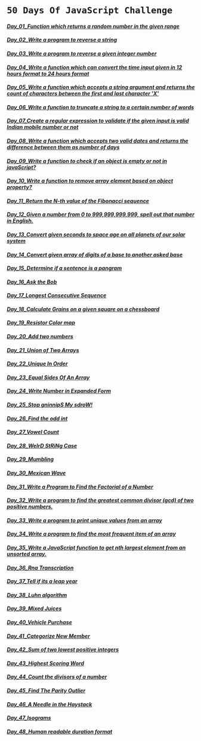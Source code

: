 # `50 Days Of JavaScript Challenge`

#### [**_Day_01_Function which returns a random number in the given range_**](./Day_01_Function%20which%20returns%20a%20random%20number%20in%20the%20given%20range/ "Function which returns a random number in the given range")    <br/>

#### [**_Day_02_Write a program to reverse a string_**](./Day_02_Write%20a%20program%20to%20reverse%20a%20string/ "Write a program to reverse a string")    <br/> 

#### [**_Day_03_Write a program to reverse a given integer number_**](./Day_03_Write%20a%20program%20to%20reverse%20a%20given%20integer%20number/ "Write a program to reverse a given integer number")    <br/>

#### [**_Day_04_Write a function which can convert the time input given in 12 hours format to 24 hours format_**](./Day_04_Write%20a%20function%20which%20can%20convert%20the%20time%20input%20given%20in%2012%20hours%20format%20to%2024%20hours%20format/ "Write a function which can convert the time input given in 12 hours format to 24 hours format")    <br/>

#### [**_Day_05_Write a function which accepts a string argument and returns the count of characters between the first and last character 'X'_**](./Day_05_Write%20a%20function%20which%20accepts%20a%20string%20argument%20and%20returns%20the%20count%20of%20characters%20between%20the%20first%20and%20last%20character%20'X'%20/ "Write a function which accepts a string argument and returns the count of characters between the first and last character 'X'")    <br/>

#### [**_Day_06_Write a function to truncate a string to a certain number of words_**](./Day_06_Write%20a%20function%20to%20truncate%20a%20string%20to%20a%20certain%20number%20of%20words/ "Write a function to truncate a string to a certain number of words")    <br/>

#### [**_Day_07_Create a regular expression to validate if the given input is valid Indian mobile number or not_**](./Day_07_Create%20a%20regular%20expression%20to%20validate%20if%20the%20given%20input%20is%20valid%20Indian%20mobile%20number%20or%20not/ "Create a regular expression to validate if the given input is valid Indian mobile number or not")    <br/>

#### [**_Day_08_Write a function which accepts two valid dates and returns the difference between them as number of days_**](./Day_08_Write%20a%20function%20which%20accepts%20two%20valid%20dates%20and%20returns%20the%20difference%20between%20them%20as%20number%20of%20days/ "Write a function which accepts two valid dates and returns the difference between them as number of days")    <br/>

#### [**_Day_09_Write a function to check if an object is empty or not in javaScript?_**](./Day_09_Write%20a%20function%20to%20check%20if%20an%20object%20is%20empty%20or%20not%20in%20javaScript%3F/ "Write a function to check if an object is empty or not in javaScript?")    <br/>

#### [**_Day_10_Write a function to remove array element based on object property?_**](./Day_10_Write%20a%20function%20to%20remove%20array%20element%20based%20on%20object%20property%3F/ "Write a function to remove array element based on object property?")    <br/>

#### [**_Day_11_Return the N-th value of the Fibonacci sequence_**](./Day_11_Return%20the%20N-th%20value%20of%20the%20Fibonacci%20sequence/ "Return the N-th value of the Fibonacci sequence")    <br/>

#### [**_Day_12_Given a number from 0 to 999,999,999,999, spell out that number in English._**](./Day_12_Given%20a%20number%20from%200%20to%20999%2C999%2C999%2C999%2C%20spell%20out%20that%20number%20in%20English./ "Given a number from 0 to 999,999,999,999, spell out that number in English.")    <br/>

#### [**_Day_13_Convert given seconds to space age on all planets of our solar system_**](./Day_13_Convert%20given%20seconds%20to%20space%20age%20on%20all%20planets%20of%20our%20solar%20system/ "Convert given seconds to space age on all planets of our solar system.")    <br/>

#### [**_Day_14_Convert given array of digits of a base to another asked base_**](./Day_14_Convert%20given%20array%20of%20digits%20of%20a%20base%20to%20another%20asked%20base/ "Convert given array of digits of a base to another asked base")    <br/>

#### [**_Day_15_Determine if a sentence is a pangram_**](./Day_15_Determine%20if%20a%20sentence%20is%20a%20pangram/ "Determine if a sentence is a pangram")    <br/>

#### [**_Day_16_Ask the Bob_**](./Day_16_Ask%20the%20Bob/ "Ask the Bob")    <br/>

#### [**_Day_17_Longest Consecutive Sequence_**](./Day_17_Longest%20Consecutive%20Sequence/ "Longest Consecutive Sequence")    <br/>

#### [**_Day_18_Calculate Grains on a given square on a chessboard_**](./Day_18_Calculate%20Grains%20on%20a%20given%20square%20on%20a%20chessboard/ "Calculate Grains on a given square on a chessboard")    <br/>

#### [**_Day_19_Resistor Color map_**](./Day_19_Resistor%20Color%20map/ "Resistor Color map")    <br/>

#### [**_Day_20_Add two numbers_**](./Day_20_Add%20two%20numbers/ "Add two numbers")    <br/>

#### [**_Day_21_Union of Two Arrays_**](./Day_21_Union%20of%20Two%20Arrays/ "Union of Two Arrays")    <br/>

#### [**_Day_22_Unique In Order_**](./Day_22_Unique%20In%20Order/ "Unique In Order")    <br/>

#### [**_Day_23_Equal Sides Of An Array_**](./Day_23_Equal%20Sides%20Of%20An%20Array/ "Equal Sides Of An Array")    <br/>

#### [**_Day_24_Write Number in Expanded Form_**](./Day_24_Write%20Number%20in%20Expanded%20Form/ "Write Number in Expanded Form")    <br/>

#### [**_Day_25_Stop gninnipS My sdroW!_**](./Day_25_Stop%20gninnipS%20My%20sdroW!/ "Stop gninnipS My sdroW!")    <br/>

#### [**_Day_26_Find the odd int_**](./Day_26_Find%20the%20odd%20int/ "Find the odd int")    <br/>

#### [**_Day_27_Vowel Count_**](./Day_27_Vowel%20Count/ "Vowel Count")    <br/>

#### [**_Day_28_WeIrD StRiNg Case_**](./Day_28_WeIrD%20StRiNg%20Case/ "WeIrD StRiNg Case")    <br/>

#### [**_Day_29_Mumbling_**](./Day_29_Mumbling/ "Mumbling")    <br/>

#### [**_Day_30_Mexican Wave_**](./Day_30_Mexican%20Wave/ "Mexican Wave")    <br/>

#### [**_Day_31_Write a Program to Find the Factorial of a Number_**](./Day_31_Write%20a%20Program%20to%20Find%20the%20Factorial%20of%20a%20Number/ "Write a Program to Find the Factorial of a Number")    <br/>

#### [**_Day_32_Write a program to find the greatest common divisor (gcd) of two positive numbers._**](./Day_32_Write%20a%20program%20to%20find%20the%20greatest%20common%20divisor%20(gcd)%20of%20two%20positive%20numbers./ "Write a program to find the greatest common divisor (gcd) of two positive numbers.")    <br/>

#### [**_Day_33_Write a program to print unique values from an array_**](./Day_33_Write%20a%20program%20to%20print%20unique%20values%20from%20an%20array/ "Write a program to print unique values from an array")    <br/>

#### [**_Day_34_Write a program to find the most frequent item of an array_**](./Day_34_Write%20a%20program%20to%20find%20the%20most%20frequent%20item%20of%20an%20array/ "Write a program to find the most frequent item of an array")    <br/>

#### [**_Day_35_Write a JavaScript function to get nth largest element from an unsorted array._**](./Day_35_Write%20a%20JavaScript%20function%20to%20get%20nth%20largest%20element%20from%20an%20unsorted%20array./ "Write a JavaScript function to get nth largest element from an unsorted array.")    <br/>

#### [**_Day_36_Rna Transcription_**](./Day_36_Rna%20Transcription/ "Rna Transcription")    <br/>

#### [**_Day_37_Tell if its a leap year_**](./Day_37_Tell%20if%20its%20a%20leap%20year/ "Tell if its a leap year")    <br/>

#### [**_Day_38_Luhn algorithm_**](./Day_38_Luhn%20algorithm/ "Luhn algorithm")    <br/>

#### [**_Day_39_Mixed Juices_**](./Day_39_Mixed%20Juices/ "Mixed Juices")    <br/>

#### [**_Day_40_Vehicle Purchase_**](./Day_40_Vehicle%20Purchase/ "Vehicle Purchase")    <br/>

#### [**_Day_41_Categorize New Member_**](./Day_41_Categorize%20New%20Member/ "Categorize New Member")    <br/>

#### [**_Day_42_Sum of two lowest positive integers_**](./Day_42_Sum%20of%20two%20lowest%20positive%20integers/ "Sum of two lowest positive integers")    <br/>

#### [**_Day_43_Highest Scoring Word_**](./Day_43_Highest%20Scoring%20Word/ "Highest Scoring Word")    <br/>

#### [**_Day_44_Count the divisors of a number_**](./Day_44_Count%20the%20divisors%20of%20a%20number/ "Count the divisors of a number")    <br/>

#### [**_Day_45_Find The Parity Outlier_**](./Day_45_Find%20The%20Parity%20Outlier/ "Find The Parity Outlier")    <br/>

#### [**_Day_46_A Needle in the Haystack_**](./Day_46_A%20Needle%20in%20the%20Haystack/ "A Needle in the Haystack")    <br/>

#### [**_Day_47_Isograms_**](./Day_47_Isograms/ "AIsograms")    <br/>

#### [**_Day_48_Human readable duration format_**](./Day_48_Human%20readable%20duration%20format/ "Human readable duration format")    <br/>